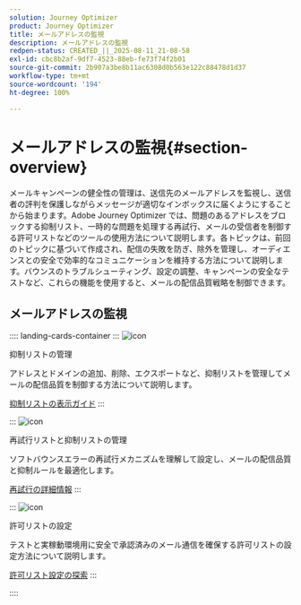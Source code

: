 ```yaml
---
solution: Journey Optimizer
product: Journey Optimizer
title: メールアドレスの監視
description: メールアドレスの監視
redpen-status: CREATED_||_2025-08-11_21-08-58
exl-id: cbc8b2af-9df7-4523-88eb-fe73f74f2b01
source-git-commit: 2b907a3be8b11ac6308d0b563e122c88478d1d37
workflow-type: tm+mt
source-wordcount: '194'
ht-degree: 100%

---
```


# メールアドレスの監視{#section-overview}

メールキャンペーンの健全性の管理は、送信先のメールアドレスを監視し、送信者の評判を保護しながらメッセージが適切なインボックスに届くようにすることから始まります。Adobe Journey Optimizer では、問題のあるアドレスをブロックする抑制リスト、一時的な問題を処理する再試行、メールの受信者を制御する許可リストなどのツールの使用方法について説明します。各トピックは、前回のトピックに基づいて作成され、配信の失敗を防ぎ、除外を管理し、オーディエンスとの安全で効率的なコミュニケーションを維持する方法について説明します。バウンスのトラブルシューティング、設定の調整、キャンペーンの安全なテストなど、これらの機能を使用すると、メールの配信品質戦略を制御できます。

## メールアドレスの監視

:::: landing-cards-container
:::
![icon](https://cdn.experienceleague.adobe.com/icons/list-check.svg?lang=ja)

抑制リストの管理

アドレスとドメインの追加、削除、エクスポートなど、抑制リストを管理してメールの配信品質を制御する方法について説明します。

[抑制リストの表示ガイド](../using/configuration/manage-suppression-list.md)
:::

:::
![icon](https://cdn.experienceleague.adobe.com/icons/gear.svg?lang=ja)

再試行リストと抑制リストの管理

ソフトバウンスエラーの再試行メカニズムを理解して設定し、メールの配信品質と抑制ルールを最適化します。

[再試行の詳細情報](../using/configuration/retries.md)
:::

:::
![icon](https://cdn.experienceleague.adobe.com/icons/shield-halved.svg?lang=ja)

許可リストの設定

テストと実稼動環境用に安全で承認済みのメール通信を確保する許可リストの設定方法について説明します。

[許可リスト設定の探索](../using/configuration/allow-list.md)
:::

::::
